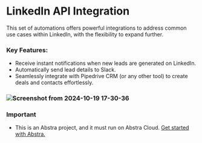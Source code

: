 # LinkedIn API Integration
This set of automations offers powerful integrations to address common use cases within LinkedIn, with the flexibility to expand further.

### Key Features:
- Receive instant notifications when new leads are generated on LinkedIn.
- Automatically send lead details to Slack.
- Seamlessly integrate with Pipedrive CRM (or any other tool) to create deals and contacts effortlessly.


### ![Screenshot from 2024-10-19 17-30-36](https://github.com/user-attachments/assets/e5646c70-c290-44ed-857a-30cb0ce113b0)

### Important
- This is an Abstra project, and it must run on Abstra Cloud. [Get started with Abstra.](https://docs.abstra.io)

